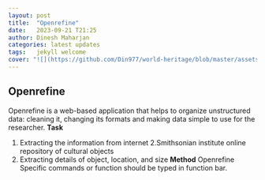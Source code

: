 ```yaml
---
layout: post
title:  "Openrefine"
date:   2023-09-21 T21:25
author: Dinesh Maharjan
categories: latest updates
tags:	jekyll welcome
cover: "![](https://github.com/Din977/world-heritage/blob/master/assets/Lumbini.jpg?raw=true)"
---
```

## Openrefine 
Openrefine is a web-based application that helps to organize unstructured data: cleaning it, changing its formats and making data simple to use for the researcher.
**Task**
1. Extracting the information from internet
2.Smithsonian institute online repository of cultural objects
3. Extracting details of object, location, and size
**Method**
Openrefine 
Specific commands or function should be typed in function bar.
